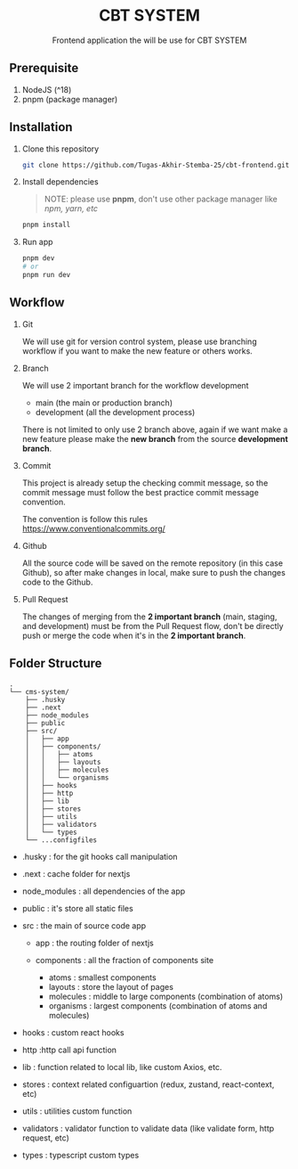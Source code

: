 <div align="center">
  
  # CBT SYSTEM

Frontend application the will be use for CBT SYSTEM

</div>

## Prerequisite

1. NodeJS (^18)
2. pnpm (package manager)

## Installation

1. Clone this repository

   ```sh
   git clone https://github.com/Tugas-Akhir-Stemba-25/cbt-frontend.git
   ```

2. Install dependencies

   > NOTE: please use **pnpm**, don't use other package manager like _npm, yarn, etc_

   ```sh
   pnpm install
   ```

3. Run app

   ```sh
   pnpm dev
   # or
   pnpm run dev
   ```

## Workflow

1. Git

   We will use git for version control system, please use branching workflow if you want to make the new feature or
   others works.

2. Branch

   We will use 2 important branch for the workflow development

   - main (the main or production branch)
   - development (all the development process)

   There is not limited to only use 2 branch above, again if we want make a new feature please make the **new branch**
   from the source **development branch**.

3. Commit

   This project is already setup the checking commit message, so the commit message must follow the best practice commit
   message convention.

   The convention is follow this rules https://www.conventionalcommits.org/

4. Github

   All the source code will be saved on the remote repository (in this case Github), so after make changes in local,
   make sure to push the changes code to the Github.

5. Pull Request

   The changes of merging from the **2 important branch** (main, staging, and development) must be from the Pull Request
   flow, don't be directly push or merge the code when it's in the **2 important branch**.

## Folder Structure

```
.
└── cms-system/
    ├── .husky
    ├── .next
    ├── node_modules
    ├── public
    ├── src/
    │   ├── app
    │   ├── components/
    │   │   ├── atoms
    │   │   ├── layouts
    │   │   ├── molecules
    │   │   └── organisms
    │   ├── hooks
    │   ├── http
    │   ├── lib
    │   ├── stores
    │   ├── utils
    │   ├── validators
    │   └── types
    └── ...configfiles
```

- .husky : for the git hooks call manipulation
- .next : cache folder for nextjs
- node_modules : all dependencies of the app
- public : it's store all static files
- src : the main of source code app

  - app : the routing folder of nextjs
  - components : all the fraction of components site

    - atoms : smallest components
    - layouts : store the layout of pages
    - molecules : middle to large components (combination of atoms)
    - organisms : largest components (combination of atoms and molecules)

- hooks : custom react hooks
- http :http call api function
- lib : function related to local lib, like custom Axios, etc.
- stores : context related configuartion (redux, zustand, react-context, etc)
- utils : utilities custom function
- validators : validator function to validate data (like validate form, http request, etc)
- types : typescript custom types
